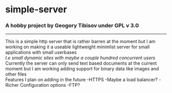 # simple-server 
### A hobby project by Geogory Tibisov under GPL v 3.0 
---
This is a simple http server that is rather barren at the moment but I am working on making it a useable lightweight minimlist server for small applications with small userbases   
              *I.e small dynamic sites with maybe a couple hundred concurrent users*   
Currently the server can only send text based documents at the current moment but I am working adding support for binary data like images and other files    
Features I plan on adding in the future
-HTTPS
-Maybe a load balancer?
-Richer Configuration options
-FTP?

